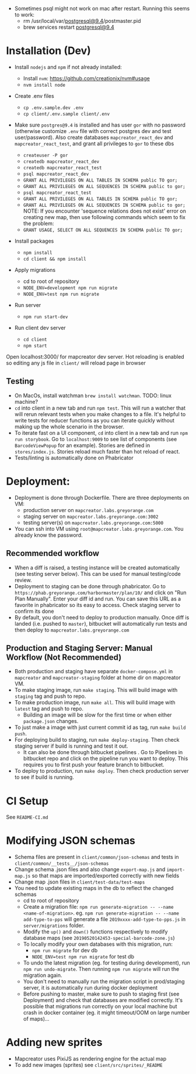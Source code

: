 - Sometimes psql might not work on mac after restart. Running this seems to work:
    - rm /usr/local/var/postgresql@9.4/postmaster.pid
    - brew services restart postgresql@9.4


# Installation (Dev)

- Install `nodejs` and `npm` if not already installed:
    - Install `nvm`: https://github.com/creationix/nvm#usage
    - `nvm install node`
- Create .env files
    - `cp .env.sample.dev .env`
    - `cp client/.env.sample client/.env`
- Make sure `postgres@9.4` is installed and has user `gor` with no password (otherwise customize `.env` file with correct postgres dev and test user/password). Also create databases `mapcreator_react_dev` and `mapcreator_react_test`, and grant all privileges to `gor` to these dbs
    - `createuser -P gor`
    - `createdb mapcreator_react_dev`
    - `createdb mapcreator_react_test`
    - `psql mapcreator_react_dev`
    - `GRANT ALL PRIVILEGES ON ALL TABLES IN SCHEMA public TO gor;`
    - `GRANT ALL PRIVILEGES ON ALL SEQUENCES IN SCHEMA public to gor;`
    - `psql mapcreator_react_test`
    - `GRANT ALL PRIVILEGES ON ALL TABLES IN SCHEMA public TO gor;`
    - `GRANT ALL PRIVILEGES ON ALL SEQUENCES IN SCHEMA public to gor;`
NOTE: If you encounter 'sequence relations does not exist' error on creating new map, then use following commands which seem
    to fix the problem:
    - `GRANT USAGE, SELECT ON ALL SEQUENCES IN SCHEMA public TO gor;`

- Install packages
    - `npm install`
    - `cd client && npm install`
- Apply migrations
    - cd to root of repository
    - `NODE_ENV=development npm run migrate`
    - `NODE_ENV=test npm run migrate`
- Run server
    - `npm run start-dev`
- Run client dev server
    - `cd client`
    - `npm start`

Open localhost:3000/ for mapcreator dev server. Hot reloading is enabled so editing any js file in `client/` will reload page in browser 

## Testing
- On MacOs, install watchman `brew install watchman`. TODO: linux machine?
- `cd` into client in a new tab and run `npm test`. This will run a watcher that will rerun relevant tests when you make changes to a file. It's helpful to write tests for reducer functions as you can iterate quickly without making up the whole scenario in the browser.
- To iterate fast on a UI component, `cd` into client in a new tab and run `npm run storybook`. Go to `localhost:9009` to see list of components (see `BarcodeViewPopup` for an example). Stories are defined in `stores/index.js`. Stories reload much faster than hot reload of react.
- Tests/linting is automatically done on Phabricator

# Deployment:

- Deployment is done through Dockerfile. There are three deployments on VM:
    - production server on `mapcreator.labs.greyorange.com`
    - staging server on `mapcreator.labs.greyorange.com:3002`
    - testing server(s) on `mapcreator.labs.greyorange.com:5000`
- You can ssh into VM using `root@mapcreator.labs.greyorange.com`. You already know the password.

## Recommended workflow
- When a diff is raised, a testing instance will be created automatically (see testing server below). This can be used for manual testing/code review.
- Deployment to staging can be done through phabricator. Go to `https://phab.greyorange.com/harbormaster/plan/10/` and click on "Run Plan Manually". Enter your diff id and run. You can save this URL as a favorite in phabricator so its easy to access. Check staging server to confirm its done
- By default, you don't need to deploy to production manually. Once diff is landed (i.e. pushed to `master`), bitbucket will automatically run tests and then deploy to `mapcreator.labs.greyorange.com`

## Production and Staging Server: Manual Workflow (Not Recommended)

- Both production and staging have separate `docker-compose.yml` in `mapcreator` and `mapcreator-staging` folder at home dir on mapcreator VM.
- To make staging image, run `make staging`. This will build image with `staging` tag and push to repo.
- To make production image, run `make all`. This will build image with `latest` tag and push to repo.
    - Building an image will be slow for the first time or when either `package.json` changes.
- To just make a image with just current commit id as tag, run `make build push`.
- For deploying build to staging, run `make deploy-staging`. Then check staging server if build is running and test it out.
    - It can also be done through bitbucket pipelines . Go to Pipelines in bitbucket repo and click on the pipeline run you want to deploy. This requires you to first push your feature branch to bitbucket.
- To deploy to production, run `make deploy`. Then check production server to see if build is running.

# CI Setup
See `README-CI.md`

# Modifying JSON schemas

- Schema files are present in `client/common/json-schemas` and tests in `client/common/__tests__/json-schemas`
- Change schema .json files and also change `export-map.js` and `import-map.js` so that maps are imported/exported correctly with new fields
- Change map .json files in `client/test-data/test-maps`
- You need to update existing maps in the db to reflect the changed schemas
    - cd to root of repository
    - Create a migration file: `npm run generate-migration -- --name <name-of-migration>`. eg. `npm run generate-migration -- --name add-type-to-pps` will generate a file `2019xxxx-add-type-to-pps.js` in `server/migrations` folder.
    - Modify the `up()` and `down()` functions respectively to modify database maps (see `20190520142453-special-barcode-zone.js`)
    - To locally modify your own databases with this migration, run:
        - `npm run migrate` for dev db
        - `NODE_ENV=test npm run migrate` for test db
    - To undo the latest migration (eg. for testing during development), run `npm run undo-migrate`. Then running `npm run migrate` will run the migration again.
    - You don't need to manually run the migration script in prod/staging server, it is automatically run during docker deployment
    - Before pushing to master, make sure to push to staging first (see Deployment) and check that databases are modified correctly. It's possible that migrations run correctly on your local machine but crash in docker container (eg. it might timeout/OOM on large number of maps)...

# Adding new sprites
  - Mapcreator uses PixiJS as rendering engine for the actual map
  - To add new images (sprites) see `client/src/sprites/_README`
